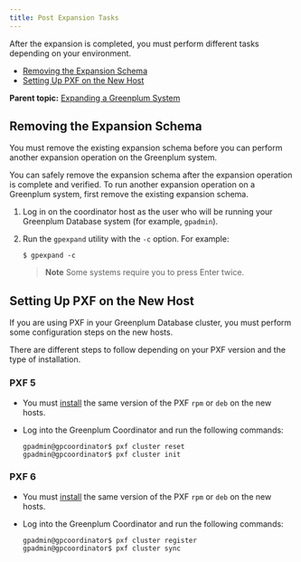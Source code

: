 ```yaml
---
title: Post Expansion Tasks 
---
```


After the expansion is completed, you must perform different tasks depending on your environment.

-   [Removing the Expansion Schema](#topic_xvp_5p2_hpb)
-   [Setting Up PXF on the New Host](#topic_pxl_1q2_hpb)

**Parent topic:** [Expanding a Greenplum System](../expand/expand-main.html)

## <a id="topic_xvp_5p2_hpb"></a>Removing the Expansion Schema 

You must remove the existing expansion schema before you can perform another expansion operation on the Greenplum system.

You can safely remove the expansion schema after the expansion operation is complete and verified. To run another expansion operation on a Greenplum system, first remove the existing expansion schema.

1.  Log in on the coordinator host as the user who will be running your Greenplum Database system \(for example, `gpadmin`\).
2.  Run the `gpexpand` utility with the `-c` option. For example:

    ```
    $ gpexpand -c
    ```

    > **Note** Some systems require you to press Enter twice.


## <a id="topic_pxl_1q2_hpb"></a>Setting Up PXF on the New Host 

If you are using PXF in your Greenplum Database cluster, you must perform some configuration steps on the new hosts.

There are different steps to follow depending on your PXF version and the type of installation.

### <a id="pxf5"></a>PXF 5 

-   You must [install](https://docs.vmware.com/en/VMware-Tanzu-Greenplum-Platform-Extension-Framework/6.3/tanzu-greenplum-platform-extension-framework/GUID-installing_pxf.html) the same version of the PXF `rpm` or `deb` on the new hosts.
-   Log into the Greenplum Coordinator and run the following commands:

    ```
    gpadmin@gpcoordinator$ pxf cluster reset
    gpadmin@gpcoordinator$ pxf cluster init
    ```


### <a id="pxf6"></a>PXF 6 

-   You must [install](https://docs.vmware.com/en/VMware-Tanzu-Greenplum-Platform-Extension-Framework/6.3/tanzu-greenplum-platform-extension-framework/GUID-installing_pxf.html) the same version of the PXF `rpm` or `deb` on the new hosts.
-   Log into the Greenplum Coordinator and run the following commands:

    ```
    gpadmin@gpcoordinator$ pxf cluster register
    gpadmin@gpcoordinator$ pxf cluster sync
    ```


